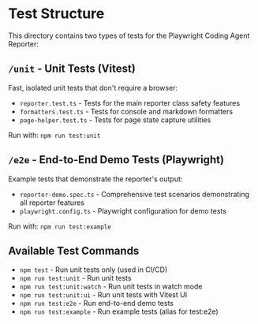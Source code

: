 # Test Structure

This directory contains two types of tests for the Playwright Coding Agent Reporter:

## `/unit` - Unit Tests (Vitest)

Fast, isolated unit tests that don't require a browser:

- `reporter.test.ts` - Tests for the main reporter class safety features
- `formatters.test.ts` - Tests for console and markdown formatters
- `page-helper.test.ts` - Tests for page state capture utilities

Run with: `npm run test:unit`

## `/e2e` - End-to-End Demo Tests (Playwright)

Example tests that demonstrate the reporter's output:

- `reporter-demo.spec.ts` - Comprehensive test scenarios demonstrating all reporter features
- `playwright.config.ts` - Playwright configuration for demo tests

Run with: `npm run test:example`

## Available Test Commands

- `npm test` - Run unit tests only (used in CI/CD)
- `npm run test:unit` - Run unit tests
- `npm run test:unit:watch` - Run unit tests in watch mode
- `npm run test:unit:ui` - Run unit tests with Vitest UI
- `npm run test:e2e` - Run end-to-end demo tests
- `npm run test:example` - Run example tests (alias for test:e2e)
